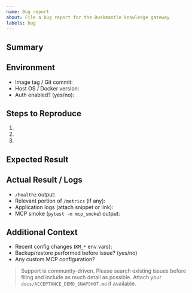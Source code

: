 ```yaml
---
name: Bug report
about: File a bug report for the Duskmantle knowledge gateway
labels: bug
---
```


## Summary

<!-- Briefly describe the issue -->

## Environment
- Image tag / Git commit: <!-- e.g., duskmantle/km:0.9.0 or main@abc123 -->
- Host OS / Docker version:
- Auth enabled? (yes/no):

## Steps to Reproduce
1. 
2. 
3. 

## Expected Result

## Actual Result / Logs
- `/healthz` output:
- Relevant portion of `/metrics` (if any):
- Application logs (attach snippet or link):
- MCP smoke (`pytest -m mcp_smoke`) output:

## Additional Context
- Recent config changes (`KM_*` env vars):
- Backup/restore performed before issue? (yes/no)
- Any custom MCP configuration?

> Support is community-driven. Please search existing issues before filing and include as much detail as possible. Attach your `docs/ACCEPTANCE_DEMO_SNAPSHOT.md` if available.
